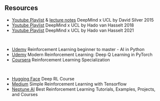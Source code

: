 ## Resources

* [Youtube Playlist](https://www.youtube.com/watch?v=2pWv7GOvuf0&list=PLqYmG7hTraZDM-OYHWgPebj2MfCFzFObQ) & [lecture notes](https://www.davidsilver.uk/teaching/) DeepMind x UCL by David Silver 2015
* [Youtube Playlist](https://www.youtube.com/watch?v=ISk80iLhdfU&list=PLqYmG7hTraZBKeNJ-JE_eyJHZ7XgBoAyb) DeepMind x UCL by Hado van Hasselt 2018
* [Youtube Playlist](https://www.youtube.com/watch?v=TCCjZe0y4Qc&list=PLqYmG7hTraZDVH599EItlEWsUOsJbAodm) DeepMind x UCL by Hado van Hasselt 2021

<br>

* [Udemy](https://kaizen.udemy.com/course/beginner-master-rl-1/learn/lecture/27720158?start=1#overview) Reinforcement Learning beginner to master - AI in Python
* [Udemy](https://kaizen.udemy.com/course/deep-q-learning-from-paper-to-code/learn/lecture/17009374#overview) Modern Reinforcement Learning: Deep Q Learning in PyTorch
* [Coursera](https://www.coursera.org/specializations/reinforcement-learning#courses) Reinforcement Learning Specialization

<br>

* [Hugging Face](https://huggingface.co/learn/deep-rl-course/unit0/introduction?fw=pt) Deep RL Course
* [Medium](https://medium.com/emergent-future/simple-reinforcement-learning-with-tensorflow-part-0-q-learning-with-tables-and-neural-networks-d195264329d0) Simple Reinforcement Learning with Tensorflow
* [Neptune AI](https://neptune.ai/blog/best-reinforcement-learning-tutorials-examples-projects-and-courses) Best Reinforcement Learning Tutorials, Examples, Projects, and Courses